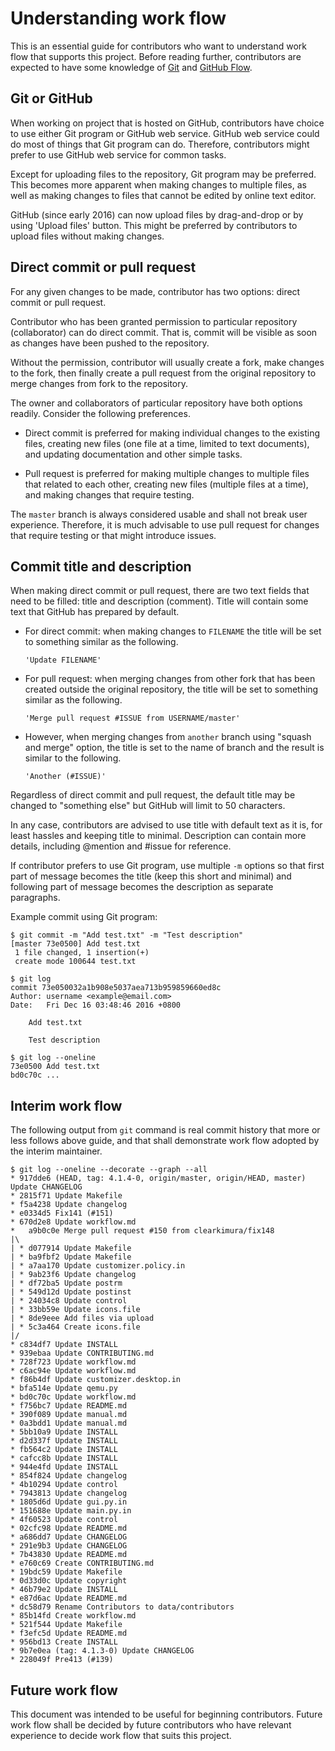 Understanding work flow
=======================

This is an essential guide for contributors who want to understand
work flow that supports this project. Before reading further,
contributors are expected to have some knowledge of [Git] and
[GitHub Flow].

Git or GitHub
-------------

When working on project that is hosted on GitHub, contributors have
choice to use either Git program or GitHub web service. GitHub web
service could do most of things that Git program can do. Therefore,
contributors might prefer to use GitHub web service for common tasks.

Except for uploading files to the repository, Git program may be
preferred. This becomes more apparent when making changes to multiple
files, as well as making changes to files that cannot be edited by
online text editor.

GitHub (since early 2016) can now upload files by drag-and-drop or by
using 'Upload files' button. This might be preferred by contributors
to upload files without making changes.

Direct commit or pull request
-----------------------------

For any given changes to be made, contributor has two options: direct
commit or pull request.

Contributor who has been granted permission to particular repository
(collaborator) can do direct commit. That is, commit will be visible
as soon as changes have been pushed to the repository.

Without the permission, contributor will usually create a fork, make
changes to the fork, then finally create a pull request from the
original repository to merge changes from fork to the repository.

The owner and collaborators of particular repository have both options
readily. Consider the following preferences.

* Direct commit is preferred for making individual changes to the
  existing files, creating new files (one file at a time, limited to
  text documents), and updating documentation and other simple tasks.

* Pull request is preferred for making multiple changes to multiple
  files that related to each other, creating new files (multiple files
  at a time), and making changes that require testing.

The `master` branch is always considered usable and shall not break
user experience. Therefore, it is much advisable to use pull request
for changes that require testing or that might introduce issues.

Commit title and description
----------------------------

When making direct commit or pull request, there are two text fields
that need to be filled: title and description (comment). Title will
contain some text that GitHub has prepared by default.

* For direct commit: when making changes to `FILENAME` the title will
  be set to something similar as the following.

      'Update FILENAME'

* For pull request: when merging changes from other fork that has
  been created outside the original repository, the title will be set
  to something similar as the following.

      'Merge pull request #ISSUE from USERNAME/master'
  
* However, when merging changes from `another` branch using "squash
  and merge" option, the title is set to the name of branch and the
  result is similar to the following.

      'Another (#ISSUE)'

Regardless of direct commit and pull request, the default title may be
changed to "something else" but GitHub will limit to 50 characters.

In any case, contributors are advised to use title with default text
as it is, for least hassles and keeping title to minimal. Description
can contain more details, including @mention and #issue for reference.

If contributor prefers to use Git program, use multiple `-m` options
so that first part of message becomes the title (keep this short and
minimal) and following part of message becomes the description as
separate paragraphs.

Example commit using Git program:

    $ git commit -m "Add test.txt" -m "Test description"
    [master 73e0500] Add test.txt
     1 file changed, 1 insertion(+)
     create mode 100644 test.txt
    
    $ git log
    commit 73e050032a1b908e5037aea713b959859660ed8c
    Author: username <example@email.com>
    Date:   Fri Dec 16 03:48:46 2016 +0800

        Add test.txt
    
        Test description

    $ git log --oneline
    73e0500 Add test.txt
    bd0c70c ...


Interim work flow
-----------------

The following output from `git` command is real commit history that
more or less follows above guide, and that shall demonstrate work flow
adopted by the interim maintainer.

    $ git log --oneline --decorate --graph --all
    * 917dde6 (HEAD, tag: 4.1.4-0, origin/master, origin/HEAD, master)
    Update CHANGELOG
    * 2815f71 Update Makefile
    * f5a4238 Update changelog
    * e0334d5 Fix141 (#151)
    * 670d2e8 Update workflow.md
    *   a9b0c0e Merge pull request #150 from clearkimura/fix148
    |\  
    | * d077914 Update Makefile
    | * ba9fbf2 Update Makefile
    | * a7aa170 Update customizer.policy.in
    | * 9ab23f6 Update changelog
    | * df72ba5 Update postrm
    | * 549d12d Update postinst
    | * 24034c8 Update control
    | * 33bb59e Update icons.file
    | * 8de9eee Add files via upload
    | * 5c3a464 Create icons.file
    |/  
    * c834df7 Update INSTALL
    * 939ebaa Update CONTRIBUTING.md
    * 728f723 Update workflow.md
    * c6ac94e Update workflow.md
    * f86b4df Update customizer.desktop.in
    * bfa514e Update qemu.py
    * bd0c70c Update workflow.md
    * f756bc7 Update README.md
    * 390f089 Update manual.md
    * 0a3bdd1 Update manual.md
    * 5bb10a9 Update INSTALL
    * d2d337f Update INSTALL
    * fb564c2 Update INSTALL
    * cafcc8b Update INSTALL
    * 944e4fd Update INSTALL
    * 854f824 Update changelog
    * 4b10294 Update control
    * 7943813 Update changelog
    * 1805d6d Update gui.py.in
    * 151688e Update main.py.in
    * 4f60523 Update control
    * 02cfc98 Update README.md
    * a686dd7 Update CHANGELOG
    * 291e9b3 Update CHANGELOG
    * 7b43830 Update README.md
    * e760c69 Create CONTRIBUTING.md
    * 19bdc59 Update Makefile
    * 0d33d0c Update copyright
    * 46b79e2 Update INSTALL
    * e87d6ac Update README.md
    * dc58d79 Rename Contributors to data/contributors
    * 85b14fd Create workflow.md
    * 521f544 Update Makefile
    * f3efc5d Update README.md
    * 956bd13 Create INSTALL
    * 9b7e0ea (tag: 4.1.3-0) Update CHANGELOG
    * 228049f Pre413 (#139)

Future work flow
----------------

This document was intended to be useful for beginning contributors.
Future work flow shall be decided by future contributors who have
relevant experience to decide work flow that suits this project.

[Git]: https://git-scm.com/
[GitHub Flow]: https://guides.github.com/introduction/flow/
